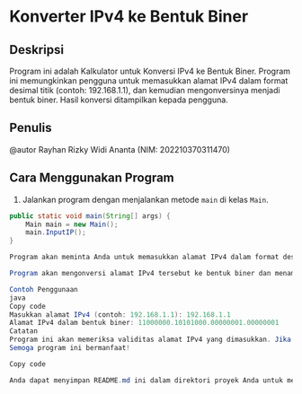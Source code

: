 # Konverter IPv4 ke Bentuk Biner

## Deskripsi
Program ini adalah Kalkulator untuk Konversi IPv4 ke Bentuk Biner. Program ini memungkinkan pengguna untuk memasukkan alamat IPv4 dalam format desimal titik (contoh: 192.168.1.1), dan kemudian mengonversinya menjadi bentuk biner. Hasil konversi ditampilkan kepada pengguna.

## Penulis
@autor Rayhan Rizky Widi Ananta (NIM: 202210370311470)

## Cara Menggunakan Program
1. Jalankan program dengan menjalankan metode `main` di kelas `Main`.

```java
public static void main(String[] args) {
    Main main = new Main();
    main.InputIP();
}

Program akan meminta Anda untuk memasukkan alamat IPv4 dalam format desimal titik (contoh: 192.168.1.1).

Program akan mengonversi alamat IPv4 tersebut ke bentuk biner dan menampilkan hasilnya kepada Anda.

Contoh Penggunaan
java
Copy code
Masukkan alamat IPv4 (contoh: 192.168.1.1): 192.168.1.1
Alamat IPv4 dalam bentuk biner: 11000000.10101000.00000001.00000001
Catatan
Program ini akan memeriksa validitas alamat IPv4 yang dimasukkan. Jika formatnya tidak sesuai, program akan memberi tahu Anda bahwa alamat IPv4 tidak valid.
Semoga program ini bermanfaat!

Copy code

Anda dapat menyimpan README.md ini dalam direktori proyek Anda untuk memberikan